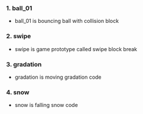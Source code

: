 ### 1. ball_01
- ball_01 is bouncing ball with collision block

### 2. swipe
- swipe is game prototype called swipe block break

### 3. gradation
- gradation is moving gradation code

### 4. snow
- snow is falling snow code